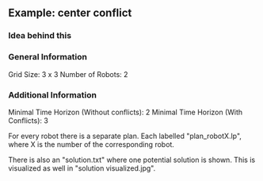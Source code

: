## Example: center conflict

### Idea behind this

### General Information
Grid Size: 3 x 3
Number of Robots: 2

### Additional Information
Minimal Time Horizon (Without conflicts): 2
Minimal Time Horizon (With Conflicts): 3

For every robot there is a separate plan. Each labelled "plan_robotX.lp", where X is the number of the corresponding robot.

There is also an "solution.txt" where one potential solution is shown. This is visualized as well in "solution visualized.jpg".



